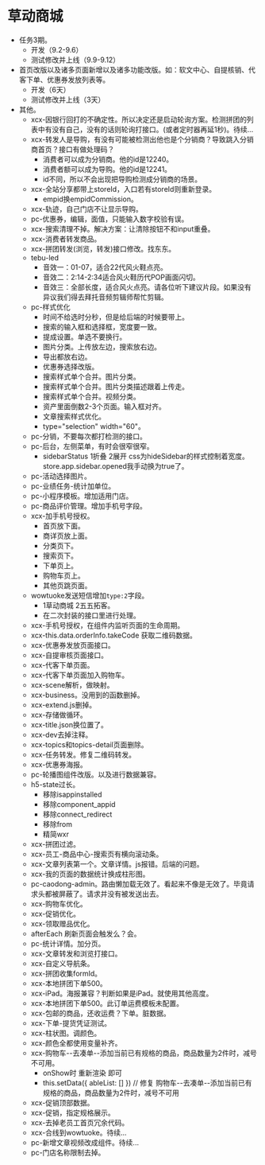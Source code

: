 # 草动商城
* 任务3期。
    - 开发（9.2-9.6）
    - 测试修改并上线（9.9-9.12）
* 首页改版以及诸多页面新增以及诸多功能改版。如：软文中心、自提核销、代客下单、优惠券发放列表等。
    - 开发（6天）
    - 测试修改并上线（3天）
* 其他。
    - xcx-因银行回打的不确定性。所以决定还是启动轮询方案。检测拼团的列表中有没有自己，没有的话则轮询打接口。(或者定时器再延1秒)。待续...
    - xcx-转发人是导购，有没有可能被检测出他也是个分销商？导致跳入分销商首页？接口有做处理码？
        - 消费者可以成为分销商。他的id是12240。
        - 消费者额可以成为导购。他的id是12241。
        - id不同，所以不会出现把导购检测成分销商的场景。
    - xcx-全站分享都带上storeId，入口若有storeId则重新登录。
        - empid换empidCommission。
    - xcx-轨迹，自己门店不让显示导购。
    - pc-优惠券，编辑，面值，只能输入数字校验有误。
    - xcx-搜索清理不掉。解决方案：让清除按钮不和input重叠。
    - xcx-消费者转发商品。
    - xcx-拼团转发(浏览，转发)接口修改。找东东。
    - tebu-led
        - 音效一：01-07，适合22代风火鞋点亮。
        - 音效二：2:14-2:34适合风火鞋历代POP画面闪切。
        - 音效三：全部长度，适合风火点亮。请各位听下建议片段。如果没有异议我们得去拜托音频剪辑师帮忙剪辑。
    - pc-样式优化
        - 时间不给选时分秒，但是给后端的时候要带上。
        - 搜索的输入框和选择框，宽度要一致。
        - 提成设置。单选不要换行。
        - 图片分类。上传放左边，搜索放右边。
        - 导出都放右边。
        - 优惠券选择改版。
        - 搜索样式单个合并。图片分类。
        - 搜索样式单个合并。图片分类描述跟着上传走。
        - 搜索样式单个合并。视频分类。
        - 资产里面倒数2-3个页面。输入框对齐。
        - 文章搜索样式优化。
        - type="selection" width="60"。
    - pc-分销，不要每次都打检测的接口。
    - pc-后台，左侧菜单，有时会很窄很窄。
        - sidebarStatus 1折叠 2展开 css为hideSidebar的样式控制着宽度。store.app.sidebar.opened我手动换为true了。
    - pc-活动选择图片。
    - pc-业绩任务-统计加单位。
    - pc-小程序模板。增加适用门店。
    - pc-商品评价管理。增加手机号字段。
    - xcx-加手机号授权。
        - 首页放下面。
        - 商详页放上面。
        - 分类页下。
        - 搜索页下。
        - 下单页上。
        - 购物车页上。
        - 其他页跳页面。
    - wowtuoke发送短信增加`type:2`字段。
        - 1草动商城 2五五拓客。
        - 在二次封装的接口里进行处理。
    - xcx-手机号授权，在组件内监听页面的生命周期。
    - xcx-this.data.orderInfo.takeCode 获取二维码数据。
    - xcx-优惠券发放页面接口。
    - xcx-自提审核页面接口。
    - xcx-代客下单页面。
    - xcx-代客下单页面加入购物车。
    - xcx-scene解析，做映射。
    - xcx-business。没用到的函数删掉。
    - xcx-extend.js删掉。
    - xcx-存储做循环。
    - xcx-title.json换位置了。
    - xcx-dev去掉注释。
    - xcx-topics和topics-detail页面删除。
    - xcx-任务转发。修复二维码转发。
    - xcx-优惠券海报。
    - pc-轮播图组件改版。以及进行数据兼容。
    - h5-state过长。
        - 移除isappinstalled
        - 移除component_appid
        - 移除connect_redirect
        - 移除from
        - 精简wxr
    - xcx-拼团过滤。
    - xcx-员工-商品中心-搜索页有横向滚动条。
    - xcx-文章列表第一个。文章详情。js报错。后端的问题。
    - xcx-我的页面的数据统计换成柱形图。
    - pc-caodong-admin。路由懒加载无效了。看起来不像是无效了。毕竟请求头都被屏蔽了。请求并没有被发送出去。
    - xcx-购物车优化。
    - xcx-促销优化。
    - xcx-领取赠品优化。
    - afterEach 刷新页面会触发么？会。
    - pc-统计详情。加分页。
    - xcx-文章转发和浏览打接口。
    - xcx-自定义导航条。
    - xcx-拼团收集formId。
    - xcx-本地拼团下单500。
    - xcx-iPad。海报兼容？判断如果是iPad。就使用其他高度。
    - xcx-本地拼团下单500。此订单运费模板未配置。
    - xcx-包邮的商品，还收运费？下单。脏数据。
    - xcx-下单-提货凭证测试。
    - xcx-柱状图。调颜色。
    - xcx-颜色全都使用变量补齐。
    - xcx-购物车--去凑单--添加当前已有规格的商品，商品数量为2件时，减号不可用。
        - onShow时 重新渲染 即可
        - this.setData({ ableList: [] }) // 修复 购物车--去凑单--添加当前已有规格的商品，商品数量为2件时，减号不可用
    - xcx-促销顶部数据。
    - xcx-促销，指定规格展示。
    - xcx-去掉老员工首页冗余代码。
    - xcx-合线到wowtuoke。待续...
    - pc-新增文章视频改成组件。待续...
    - pc-门店名称限制去掉。
